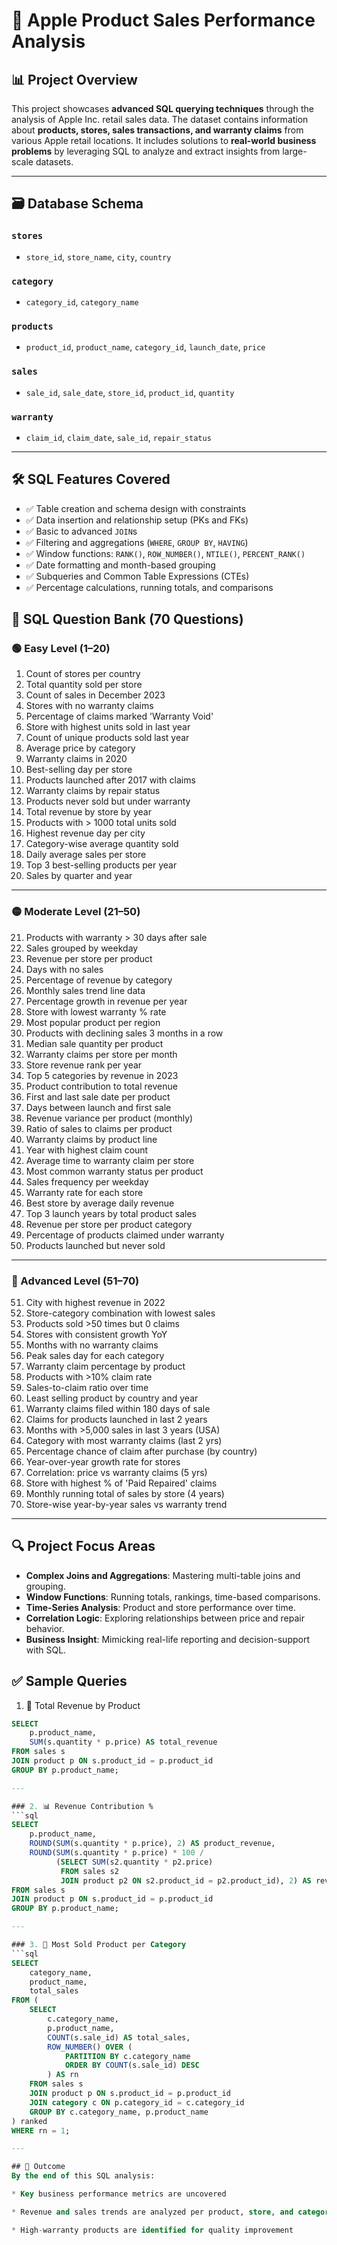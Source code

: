 # 📱 Apple Product Sales Performance Analysis

## 📊 Project Overview
This project showcases **advanced SQL querying techniques** through the analysis of Apple Inc. retail sales data. The dataset contains information about **products, stores, sales transactions, and warranty claims** from various Apple retail locations. It includes solutions to **real-world business problems** by leveraging SQL to analyze and extract insights from large-scale datasets.

---

## 🗃️ Database Schema

### `stores`
- `store_id`, `store_name`, `city`, `country`

### `category`
- `category_id`, `category_name`

### `products`
- `product_id`, `product_name`, `category_id`, `launch_date`, `price`

### `sales`
- `sale_id`, `sale_date`, `store_id`, `product_id`, `quantity`

### `warranty`
- `claim_id`, `claim_date`, `sale_id`, `repair_status`

---

## 🛠️ SQL Features Covered
- ✅ Table creation and schema design with constraints  
- ✅ Data insertion and relationship setup (PKs and FKs)  
- ✅ Basic to advanced `JOIN`s  
- ✅ Filtering and aggregations (`WHERE`, `GROUP BY`, `HAVING`)  
- ✅ Window functions: `RANK()`, `ROW_NUMBER()`, `NTILE()`, `PERCENT_RANK()`  
- ✅ Date formatting and month-based grouping  
- ✅ Subqueries and Common Table Expressions (CTEs)  
- ✅ Percentage calculations, running totals, and comparisons 

## 🎯 SQL Question Bank (70 Questions)

### 🟢 Easy Level (1–20)
 1. Count of stores per country  
 2. Total quantity sold per store  
 3. Count of sales in December 2023  
 4. Stores with no warranty claims  
 5. Percentage of claims marked 'Warranty Void'  
 6. Store with highest units sold in last year  
 7. Count of unique products sold last year  
 8. Average price by category  
 9. Warranty claims in 2020  
 10. Best-selling day per store  
 11. Products launched after 2017 with claims  
 12. Warranty claims by repair status  
 13. Products never sold but under warranty  
 14. Total revenue by store by year  
 15. Products with > 1000 total units sold  
 16. Highest revenue day per city  
 17. Category-wise average quantity sold  
 18. Daily average sales per store  
 19. Top 3 best-selling products per year  
 20. Sales by quarter and year  

---

### 🟡 Moderate Level (21–50)
 21. Products with warranty > 30 days after sale  
 22. Sales grouped by weekday  
 23. Revenue per store per product  
 24. Days with no sales  
 25. Percentage of revenue by category  
 26. Monthly sales trend line data  
 27. Percentage growth in revenue per year  
 28. Store with lowest warranty % rate  
 29. Most popular product per region  
 30. Products with declining sales 3 months in a row  
 31. Median sale quantity per product  
 32. Warranty claims per store per month  
 33. Store revenue rank per year  
 34. Top 5 categories by revenue in 2023  
 35. Product contribution to total revenue  
 36. First and last sale date per product  
 37. Days between launch and first sale  
 38. Revenue variance per product (monthly)  
 39. Ratio of sales to claims per product  
 40. Warranty claims by product line  
 41. Year with highest claim count  
 42. Average time to warranty claim per store  
 43. Most common warranty status per product  
 44. Sales frequency per weekday  
 45. Warranty rate for each store  
 46. Best store by average daily revenue  
 47. Top 3 launch years by total product sales  
 48. Revenue per store per product category  
 49. Percentage of products claimed under warranty  
 50. Products launched but never sold  

---

### 🔴 Advanced Level (51–70)
 51. City with highest revenue in 2022  
 52. Store-category combination with lowest sales  
 53. Products sold >50 times but 0 claims  
 54. Stores with consistent growth YoY  
 55. Months with no warranty claims  
 56. Peak sales day for each category  
 57. Warranty claim percentage by product  
 58. Products with >10% claim rate  
 59. Sales-to-claim ratio over time  
 60. Least selling product by country and year  
 61. Warranty claims filed within 180 days of sale  
 62. Claims for products launched in last 2 years  
 63. Months with >5,000 sales in last 3 years (USA)  
 64. Category with most warranty claims (last 2 yrs)  
 65. Percentage chance of claim after purchase (by country)  
 66. Year-over-year growth rate for stores  
 67. Correlation: price vs warranty claims (5 yrs)  
 68. Store with highest % of 'Paid Repaired' claims  
 69. Monthly running total of sales by store (4 years)  
 70. Store-wise year-by-year sales vs warranty trend  

---

## 🔍 Project Focus Areas

- **Complex Joins and Aggregations**: Mastering multi-table joins and grouping.  
- **Window Functions**: Running totals, rankings, time-based comparisons.  
- **Time-Series Analysis**: Product and store performance over time.  
- **Correlation Logic**: Exploring relationships between price and repair behavior.  
- **Business Insight**: Mimicking real-life reporting and decision-support with SQL.

## ✅ Sample Queries

 1. 🔢 Total Revenue by Product
```sql
SELECT 
    p.product_name,
    SUM(s.quantity * p.price) AS total_revenue
FROM sales s
JOIN product p ON s.product_id = p.product_id
GROUP BY p.product_name;

---

### 2. 📊 Revenue Contribution %
```sql
SELECT 
    p.product_name,
    ROUND(SUM(s.quantity * p.price), 2) AS product_revenue,
    ROUND(SUM(s.quantity * p.price) * 100 / 
          (SELECT SUM(s2.quantity * p2.price)
           FROM sales s2
           JOIN product p2 ON s2.product_id = p2.product_id), 2) AS revenue_pct
FROM sales s
JOIN product p ON s.product_id = p.product_id
GROUP BY p.product_name;

---

### 3. 🥇 Most Sold Product per Category
```sql
SELECT 
    category_name,
    product_name,
    total_sales
FROM (
    SELECT 
        c.category_name,
        p.product_name,
        COUNT(s.sale_id) AS total_sales,
        ROW_NUMBER() OVER (
            PARTITION BY c.category_name 
            ORDER BY COUNT(s.sale_id) DESC
        ) AS rn
    FROM sales s
    JOIN product p ON s.product_id = p.product_id
    JOIN category c ON p.category_id = c.category_id
    GROUP BY c.category_name, p.product_name
) ranked
WHERE rn = 1;

---

## 🧠 Outcome
By the end of this SQL analysis:

* Key business performance metrics are uncovered

* Revenue and sales trends are analyzed per product, store, and category

* High-warranty products are identified for quality improvement

